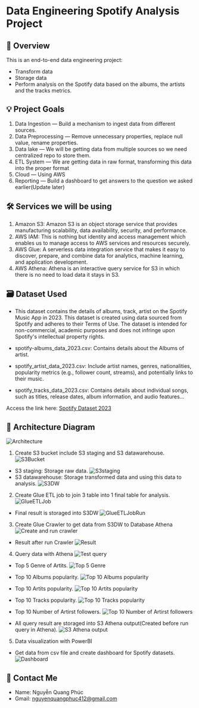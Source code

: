 # Data Engineering Spotify Analysis Project
## 🔬 Overview
This is an end-to-end data engineering project:
- Transform data
- Storage data
- Perform analysis on the Spotify data based on the albums, the artists and the tracks metrics.

## 💡 Project Goals
1. Data Ingestion — Build a mechanism to ingest data from different sources.
2. Data Preprocessing — Remove unnecessary properties, replace null value, rename properties.
3. Data lake — We will be getting data from multiple sources so we need centralized repo to store them.
4. ETL System — We are getting data in raw format, transforming this data into the proper format
5. Cloud — Using AWS
6. Reporting — Build a dashboard to get answers to the question we asked earlier(Update later)

## 🛠️ Services we will be using
1. Amazon S3: Amazon S3 is an object storage service that provides manufacturing scalability, data availability, security, and performance.
2. AWS IAM: This is nothing but identity and access management which enables us to manage access to AWS services and resources securely.
3. AWS Glue: A serverless data integration service that makes it easy to discover, prepare, and combine data for analytics, machine learning, and application development.
4. AWS Athena: Athena is an interactive query service for S3 in which there is no need to load data it stays in S3.

## 🗃️ Dataset Used
- This dataset contains the details of albums, track, artist on the Spotify Music App in 2023. This dataset is created using data sourced from Spotify and adheres to their Terms of Use. The dataset is intended for non-commercial, academic purposes and does not infringe upon Spotify's intellectual property rights.

- spotify-albums_data_2023.csv: Contains details about the Albums of artist.
- spotify_artist_data_2023.csv: Include artist names, genres, nationalities, popularity metrics (e.g., follower count, streams), and potentially links to their music.
- spotify_tracks_data_2023.csv: Contains details about individual songs, such as titles, release dates, album information, and audio features...

Access the link here: [Spotify Dataset 2023](https://www.kaggle.com/datasets/tonygordonjr/spotify-dataset-2023/data)


## 📝 Architecture Diagram
![Architecture](./image/Architecture.png)

1. Create S3 bucket include S3 staging and S3 datawarehouse.
![S3Bucket](./image/S3Bucket.png)
- S3 staging: Storage raw data.
![S3staging](./image/S3staging.png)
- S3 datawarehouse: Storage transformed data and using this data to analysis.
![S3DW](./image/S3datawarehouse.png)

2. Create Glue ETL job to join 3 table into 1 final table for analysis.
![GlueETLJob](./image/GlueETL.png)
- Final result is storaged into S3DW
![GlueETLJobRun](./image/GlueETLRun.png)

3. Create Glue Crawler to get data from S3DW to Database Athena
![Create and run crawler](./image/Crawler.png)
- Result after run Crawler
![Result](./image/TableGlueDW.png)

4. Query data with Athena
![Test query](./image/AthenaQuery.png)

- Top 5 Genre of Artits.
![Top 5 Genre](./image/QueryTop5Genre.png)

- Top 10 Albums popularity.
![Top 10 Albums popularity](./image/Top10AlbumsPopularity.png)

- Top 10 Artits popularity.
![Top 10 Artits popularity](./image/Top10ArtitstsPopularity.png)

- Top 10 Tracks popularity.
![Top 10 Tracks popularity](./image/Top10TracksPopularity.png)

- Top 10 Number of Artirst followers.
![Top 10 Number of Artirst followers](./image/Top10FollowerOfArtirsts.png)

- All query result are storaged into S3 Athena output(Created before run query in Athena).
![S3 Athena output](./image/S3BucketAthenaOutput.png)

5. Data visualization with PowerBI
- Get data from csv file and create dashboard for Spotify datasets.
![Dashboard](./image/DashboardPowerBI.png)

## 📨 Contact Me
- Name: Nguyễn Quang Phúc
- Gmail: nguyenquangphuc412@gmail.com